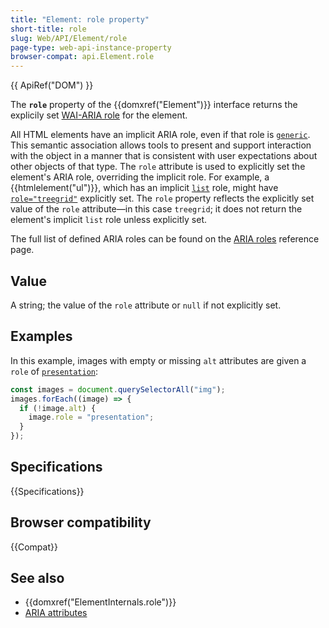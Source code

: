 ```yaml
---
title: "Element: role property"
short-title: role
slug: Web/API/Element/role
page-type: web-api-instance-property
browser-compat: api.Element.role
---
```


{{ ApiRef("DOM") }}

The **`role`** property of the {{domxref("Element")}} interface returns the explicily set [WAI-ARIA role](/en-US/docs/Web/Accessibility/ARIA/Reference/Roles) for the element.

All HTML elements have an implicit ARIA role, even if that role is [`generic`](/en-US/docs/Web/Accessibility/ARIA/Reference/Roles/generic_role). This semantic association allows tools to present and support interaction with the object in a manner that is consistent with user expectations about other objects of that type. The `role` attribute is used to explicitly set the element's ARIA role, overriding the implicit role. For example, a {{htmlelement("ul")}}, which has an implicit [`list`](/en-US/docs/Web/Accessibility/ARIA/Reference/Roles/list_role) role, might have [`role="treegrid"`](/en-US/docs/Web/Accessibility/ARIA/Reference/Roles/treegrid_role) explicitly set. The `role` property reflects the explicitly set value of the `role` attribute—in this case `treegrid`; it does not return the element's implicit `list` role unless explicitly set.

The full list of defined ARIA roles can be found on the [ARIA roles](/en-US/docs/Web/Accessibility/ARIA/Reference/Roles) reference page.

## Value

A string; the value of the `role` attribute or `null` if not explicitly set.

## Examples

In this example, images with empty or missing `alt` attributes are given a `role` of [`presentation`](/en-US/docs/Web/Accessibility/ARIA/Reference/Roles/presentation_role):

```js
const images = document.querySelectorAll("img");
images.forEach((image) => {
  if (!image.alt) {
    image.role = "presentation";
  }
});
```

## Specifications

{{Specifications}}

## Browser compatibility

{{Compat}}

## See also

- {{domxref("ElementInternals.role")}}
- [ARIA attributes](/en-US/docs/Web/Accessibility/ARIA/Reference/Attributes)
